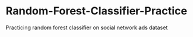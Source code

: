 # Random-Forest-Classifier-Practice
Practicing random forest classifier on social network ads dataset
